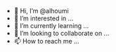 - 👋 Hi, I’m @alhoumi
- 👀 I’m interested in ...
- 🌱 I’m currently learning ...
- 💞️ I’m looking to collaborate on ...
- 📫 How to reach me ...

<!---
alhoumi/alhoumi is a ✨ special ✨ repository because its `README.md` (this file) appears on your GitHub profile.
You can click the Preview link to take a look at your changes.
--->
